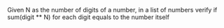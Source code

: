 Given N as the number of digits of a number, in a list of numbers
verify if sum(digit \*\* N) for each digit equals to the number itself
